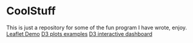 # CoolStuff
This is just a repository for some of the fun program I have wrote, enjoy.   
[Leaflet Demo](https://runzgit.github.io/CoolStuff/LeafLetDemo/)
[D3 plots examples](https://runzgit.github.io/CoolStuff/Information%20Visulization/Viz1/)
[D3 interactive dashboard](https://runzgit.github.io/CoolStuff/Information%20Visulization/Viz2/)

